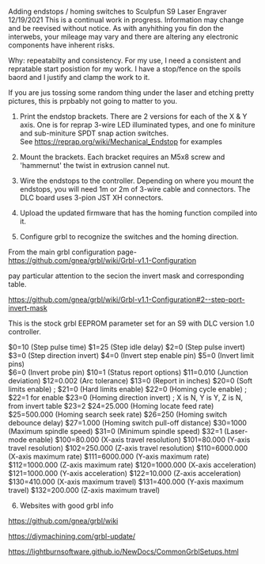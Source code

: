 Adding endstops / homing switches to Sculpfun S9 Laser Engraver
12/19/2021 This is a continual work in progress. Information may change and be reevised without notice. As with anyhithing you fin don the interwebs, your mileage may vary and there are altering any electronic components have inherent risks.
  
Why: repeatabilty and consistency. For my use, I need a consistent and repratable start posistion for my work. I have a stop/fence on the spoils baord and I justify and clamp the work to it. 

If you are jus tossing some random thing under the laser and etching pretty pictures, this is prpbably not going to matter to you. 

1. Print the endstop brackets. There are 2 versions for each of the X & Y axis. One is for reprap 3-wire LED illuminated types, and one fo miniture and sub-miniture SPDT snap action switches.  
See https://reprap.org/wiki/Mechanical_Endstop for examples

2. Mount the brackets. Each bracket requires an M5x8 screw and 'hammernut' the twist in extrusion cannel nut.

3. Wire the endstops to the controller. Depending on where you mount the endstops, you will need 1m or 2m of 3-wire cable and connectors.  The DLC board uses 3-pion JST XH connectors.

4. Upload the updated firmware that has the homing function compiled into it. 

5. Configure grbl to recognize the switches and the homing direction. 

From the main grbl configuration page- 
https://github.com/gnea/grbl/wiki/Grbl-v1.1-Configuration

pay particular attention to the secion the invert mask and corresponding table.

https://github.com/gnea/grbl/wiki/Grbl-v1.1-Configuration#2--step-port-invert-mask

This is the stock grbl EEPROM parameter set for an S9 with DLC version 1.0 controller. 

$0=10 (Step pulse time)
$1=25 (Step idle delay)
$2=0 (Step pulse invert) 
$3=0 (Step direction invert)
$4=0 (Invert step enable pin)
$5=0 (Invert limit pins)  
$6=0 (Invert probe pin)
$10=1 (Status report options)
$11=0.010 (Junction deviation)
$12=0.002 (Arc tolerance)
$13=0 (Report in inches)
$20=0 (Soft limits enable)  ; 
$21=0 (Hard limits enable)
$22=0 (Homing cycle enable) ; $22=1 for enable
$23=0 (Homing direction invert) ; X is N, Y is Y, Z is N,  from invert table $23=2
$24=25.000 (Homing locate feed rate)
$25=500.000 (Homing search seek rate)
$26=250 (Homing switch debounce delay)
$27=1.000 (Homing switch pull-off distance)
$30=1000 (Maximum spindle speed)
$31=0 (Minimum spindle speed)
$32=1 (Laser-mode enable)
$100=80.000 (X-axis travel resolution)
$101=80.000 (Y-axis travel resolution)
$102=250.000 (Z-axis travel resolution)
$110=6000.000 (X-axis maximum rate)
$111=6000.000 (Y-axis maximum rate)
$112=1000.000 (Z-axis maximum rate)
$120=1000.000 (X-axis acceleration)
$121=1000.000 (Y-axis acceleration)
$122=10.000 (Z-axis acceleration)
$130=410.000 (X-axis maximum travel)
$131=400.000 (Y-axis maximum travel)
$132=200.000 (Z-axis maximum travel)


6. Websites with good grbl info

https://github.com/gnea/grbl/wiki

https://diymachining.com/grbl-update/

https://lightburnsoftware.github.io/NewDocs/CommonGrblSetups.html